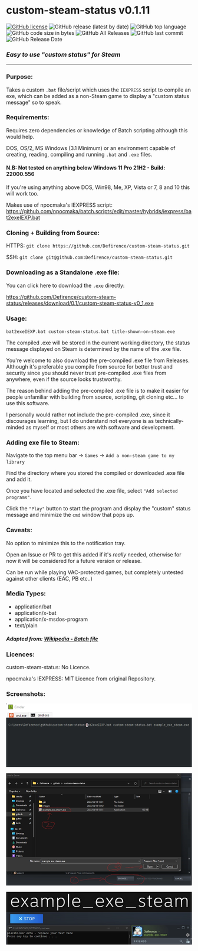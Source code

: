 # custom-steam-status v0.1.11

[![GitHub license](https://img.shields.io/github/license/Defirence/custom-steam-status)](https://github.com/Defirence/custom-steam-status/blob/master/LICENSE) 
![GitHub release (latest by date)](https://img.shields.io/github/v/release/defirence/custom-steam-status) 
![GitHub top language](https://img.shields.io/github/languages/top/defirence/custom-steam-status) 
![GitHub code size in bytes](https://img.shields.io/github/languages/code-size/defirence/custom-steam-status) 
![GitHub All Releases](https://img.shields.io/github/downloads/defirence/custom-steam-status/total) 
![GitHub last commit](https://img.shields.io/github/last-commit/defirence/custom-steam-status)
![GitHub Release Date](https://img.shields.io/github/release-date/defirence/custom-steam-status)

### ***Easy to use "custom status" for Steam***

---
### **Purpose**:

Takes a custom `.bat` file/script which uses the `IEXPRESS` script to compile an exe, which can be added as a non-Steam game to display a "custom status message" so to speak.

### **Requirements**:

Requires zero dependencies or knowledge of Batch scripting although this would help.

DOS, OS/2, MS Windows (3.1 Minimum) or an environment capable of creating, reading, compiling and running `.bat` and `.exe` files. 

#### **N.B: Not tested on anything below Windows 11 Pro 21H2 - Build: 22000.556**

If you're using anything above DOS, Win98, Me, XP, Vista or 7, 8 and 10 this will work too.

Makes use of npocmaka's IEXPRESS script:
https://github.com/npocmaka/batch.scripts/edit/master/hybrids/iexpress/bat2exeIEXP.bat

### **Cloning + Building from Source**:
HTTPS: `git clone https://github.com/Defirence/custom-steam-status.git`

SSH: `git clone git@github.com:Defirence/custom-steam-status.git`

### **Downloading as a Standalone .exe file**:

You can click here to download the `.exe` directly: 

https://github.com/Defirence/custom-steam-status/releases/download/0.1/custom-steam-status-v0_1.exe

### **Usage**:

`bat2exeIEXP.bat custom-steam-status.bat title-shown-on-steam.exe`

The compiled .exe will be stored in the current working directory, the status message displayed on Steam is determined by the name of the .exe file.

You're welcome to also download the pre-compiled .exe file from Releases. Although it's preferable you compile from source for better trust and security since you should never trust pre-compiled .exe files from anywhere, even if the source looks trustworthy.

The reason behind adding the pre-compiled .exe file is to make it easier for people unfamiliar with building from source, scripting, git cloning etc... to use this software. 

I personally would rather not include the pre-compiled .exe, since it discourages learning, but I do understand not everyone is as technically-minded as myself or most others are with software and development.

### **Adding exe file to Steam**:

Navigate to the top menu bar -> `Games` -> `Add a non-steam game to my library`

Find the directory where you stored the compiled or downloaded .exe file and add it.

Once you have located and selected the .exe file, select `"Add selected programs"`.

Click the `"Play"` button to start the program and display the "custom" status message and minimize the `cmd` window that pops up.

### **Caveats**:

No option to minimize this to the notification tray.

Open an Issue or PR to get this added if it's *really* needed, otherwise for now it will be considered for a future version or release.

Can be run while playing VAC-protected games, but completely untested against other clients (EAC, PB etc..)

### **Media Types**:

* application/bat
* application/x-bat
* application/x-msdos-program
* text/plain

##### Adapted from: [Wikipedia - Batch file](https://en.wikipedia.org/wiki/Batch_file)

### **Licences**:
custom-steam-status: No Licence.

npocmaka's IEXPRESS: MIT Licence from original Repository.

### **Screenshots**:

![Compiling the exe file](images/compile.webp)

![Adding the exe file](images/add.webp)

![Running the exe file](images/run.webp)
